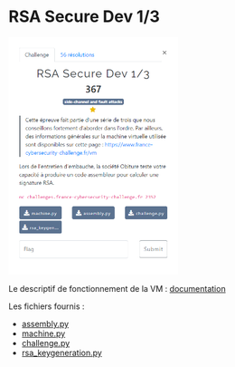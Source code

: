 # RSA Secure Dev 1/3

<img alt="énoncé du challenge" src="énoncé.png" width=300>

Le descriptif de fonctionnement de la VM : [documentation](/description-vm/documentation.md)

Les fichiers fournis :
- [assembly.py](/description-vm/assembly.py)
- [machine.py](/description-vm/machine.py)
- [challenge.py](challenge.py)
- [rsa_keygeneration.py](rsa_keygeneration.py)
